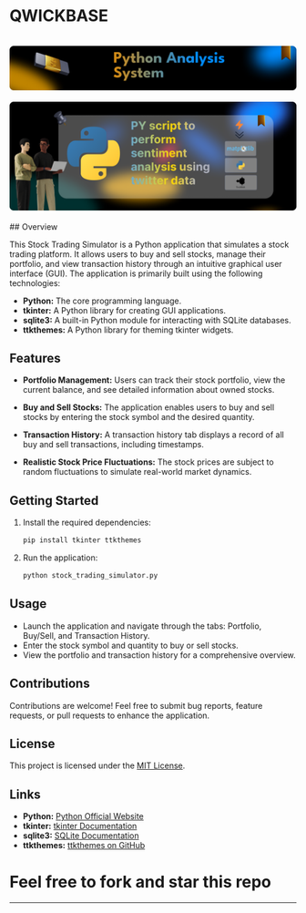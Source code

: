 # QWICKBASE
<div align="center">
  <br>
      <img src="https://github.com/RJohnPaul/sentiment.py/blob/35a28a6d7fb99c7ebce1d98837034b1faf45d7eb/b1.png" alt="Project Banner">
  </br>
</div>

<div align="center">
  <br>
      <img src="https://github.com/RJohnPaul/sentiment.py/blob/e0cd54bcf578ffebb4be6a00fdca0f9ac393c4b3/b2.png" alt="Project Banner">
  </br>
</div>

<br/>
## Overview

This Stock Trading Simulator is a Python application that simulates a stock trading platform. It allows users to buy and sell stocks, manage their portfolio, and view transaction history through an intuitive graphical user interface (GUI). The application is primarily built using the following technologies:

- **Python:** The core programming language.
- **tkinter:** A Python library for creating GUI applications.
- **sqlite3:** A built-in Python module for interacting with SQLite databases.
- **ttkthemes:** A Python library for theming tkinter widgets.

## Features

- **Portfolio Management:** Users can track their stock portfolio, view the current balance, and see detailed information about owned stocks.
  
- **Buy and Sell Stocks:** The application enables users to buy and sell stocks by entering the stock symbol and the desired quantity.

- **Transaction History:** A transaction history tab displays a record of all buy and sell transactions, including timestamps.

- **Realistic Stock Price Fluctuations:** The stock prices are subject to random fluctuations to simulate real-world market dynamics.

## Getting Started

1. Install the required dependencies:
   ```bash
   pip install tkinter ttkthemes
   ```

2. Run the application:
   ```bash
   python stock_trading_simulator.py
   ```

## Usage

- Launch the application and navigate through the tabs: Portfolio, Buy/Sell, and Transaction History.
- Enter the stock symbol and quantity to buy or sell stocks.
- View the portfolio and transaction history for a comprehensive overview.

## Contributions

Contributions are welcome! Feel free to submit bug reports, feature requests, or pull requests to enhance the application.

## License

This project is licensed under the [MIT License](LICENSE).

## Links

- **Python:** [Python Official Website](https://www.python.org/)
- **tkinter:** [tkinter Documentation](https://docs.python.org/3/library/tkinter.html)
- **sqlite3:** [SQLite Documentation](https://docs.python.org/3/library/sqlite3.html)
- **ttkthemes:** [ttkthemes on GitHub](https://github.com/RedFantom/ttkthemes)


# Feel free to fork and star this repo
---
